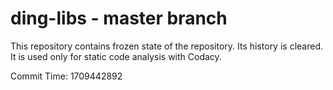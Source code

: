 # ding-libs - master branch

This repository contains frozen state of the repository.
Its history is cleared. It is used only for static code
analysis with Codacy.

Commit Time: 1709442892